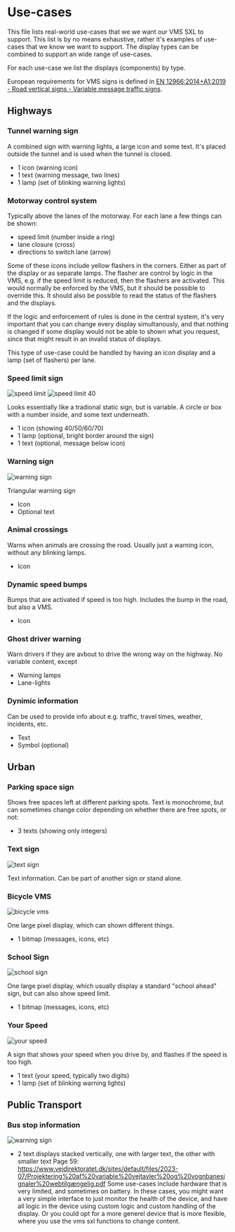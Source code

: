 # Use-cases
This file lists real-world use-cases that we we want our VMS SXL to support. This list is by no means exhaustive, rather it's examples of use-cases that we know we want to support. The display types can be combined to support an wide range of use-cases.

For each use-case we list the displays (components) by type.

European requirements for VMS signs is defined in [EN 12966:2014+A1:2019 - Road vertical signs - Variable message traffic signs](https://standards.iteh.ai/catalog/standards/cen/e1ca2f41-d234-450e-b158-f0104ff1ad82/en-12966-2014a1-2018).

## Highways
### Tunnel warning sign
A combined  sign with warning lights, a large icon and some text. It's placed outside the tunnel and is used when the tunnel is closed.
- 1 icon (warning icon)
- 1 text (warning message, two lines)
- 1 lamp (set of blinking warning lights)

### Motorway control system
Typically above the lanes of the motorway.
For each lane a few things can be shown:
- speed limit (number inside a ring)
- lane closure (cross)
- directions to switch lane (arrow)

Some of these icons include yellow flashers in the corners. Either as part of the display or as separate lamps.
The flasher are control by logic in the VMS, e.g. if the speed limit is reduced, then the flashers are activated.
This would normally be enforced by the VMS, but it should be possible to override this. It should also be possible to read the status of the flashers and the displays.

If the logic and enforcement of rules is done in the central system, it's very important that you can change every display simultanously, and that nothing is changed if some display would not be able to shown what you request, since that might result in an invalid status of displays.

This type of use-case could be handled by having an icon display and a lamp (set of flashers) per lane.

### Speed limit sign
![speed limit](img/speed_limit_sign.png)
![speed limit 40](img/speed_limit_40.png)

Looks essentially like a tradional static sign, but is variable. A circle or box with a number inside, and some text underneath.
- 1 icon (showing 40/50/60/70)
- 1 lamp (optional, bright border around the sign)
- 1 text (optional, message below icon)

### Warning sign
![warning sign](img/triangular_warning_sign.png)

Triangular warning sign
- Icon
- Optional text

### Animal crossings
Warns when animals are crossing the road. Usually just a warning icon, without any blinking lamps.
- Icon

### Dynamic speed bumps
Bumps that are activated if speed is too high. Includes the bump in the road, but also a VMS.
- Icon

### Ghost driver warning
Warn drivers if they are avbout to drive the wrong way on the highway. No variable content, except 
- Warning lamps
- Lane-lights

### Dynimic information
Can be used to provide info about e.g. traffic, travel times, weather, incidents, etc.
- Text
- Symbol (optional)

## Urban
### Parking space sign
Shows free spaces left at different parking spots. Text is monochrome, but can sometimes change color depending on whether there are free spots, or not:
- 3 texts (showing only integers)

### Text sign
![text sign](img/text_sign.png)

Text information. Can be part of another sign or stand alone.

### Bicycle VMS
![bicycle vms](img/bicycle_vms.png)

One large pixel display, which can shown different things.
- 1 bitmap (messages, icons, etc)

### School Sign
![school sign](img/school_sign.png)

One large pixel display, which usually display a standard "school ahead" sign, but can also show speed limit.
- 1 bitmap (messages, icons, etc)

### Your Speed
![your speed](img/your_speed.png)

A sign that shows your speed when you drive by, and flashes if the speed is too high.
- 1 text (your speed, typically two digits)
- 1 lamp (set of blinking warning lights)


## Public Transport
### Bus stop information
![warning sign](img/bus_stop.png)
- 2 text displays stacked vertically, one with larger text, the other with smaller text
Page 59:
https://www.vejdirektoratet.dk/sites/default/files/2023-07/Projektering%20af%20variable%20vejtavler%20og%20vognbanesignaler%20webtilgængelig.pdf
Some use-cases include hardware that is very limited, and sometimes on battery. In these cases, you might want a very simple interface to just monitor the health of the device, and have all logic in the device using custom logic and custom handling of the display.
Or you could opt for a more generel device that is more flexible, where you use the vms sxl functions to change content.
